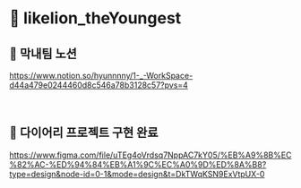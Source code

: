# 🦁 likelion_theYoungest

## 💙 막내팀 노션
https://www.notion.so/hyunnnny/1-_-WorkSpace-d44a479e0244460d8c546a78b3128c57?pvs=4

<br>

## 💙 다이어리 프로젝트 구현 완료

https://www.figma.com/file/uTEg4oVrdsq7NppAC7kY05/%EB%A9%8B%EC%82%AC-%ED%94%84%EB%A1%9C%EC%A0%9D%ED%8A%B8?type=design&node-id=0-1&mode=design&t=DkTWqKSN9ExVtpUX-0
